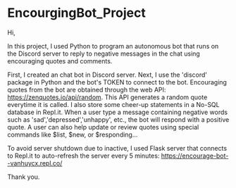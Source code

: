 # EncourgingBot_Project
Hi,

In this project, I used Python to program an autonomous bot that runs on the Discord server to reply to negative messages in the chat using encouraging quotes and comments.

First, I created an chat bot in Discord server. Next, I use the 'discord' package in Python and the bot's TOKEN to connect to the bot. 
Encouraging quotes from the bot are obtained through the web API: https://zenquotes.io/api/random. This API generates a random quote everytime it is called.
I also store some cheer-up statements in a No-SQL database in Repl.it.
When a user type a message containing negative words such as 'sad','depressed','unhappy', etc., the bot will respond with a positive quote. 
A user can also help update or review quotes using special commands like $list, $new, or $responding...

To avoid server shutdown due to inactive, I used Flask server that connects to Repl.it to auto-refresh the server every 5 minutes: https://encourage-bot--vanhuycx.repl.co/

Thank you.

